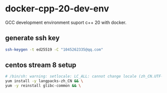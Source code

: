 # docker-cpp-20-dev-env
GCC development environment suport c++ 20 with docker.


## generate ssh key 

```bash
ssh-keygen -t ed25519 -C "1045262335@qq.com"
```

## centos stream 8 setup

```bash
# /bin/sh: warning: setlocale: LC_ALL: cannot change locale (zh_CN.UTF-8)
yum install -y langpacks-zh_CN && \
yum -y reinstall glibc-common && \
```